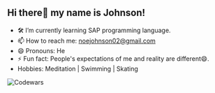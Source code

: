 ## Hi there👋 my name is Johnson!

- :hammer_and_wrench: I’m currently learning SAP programming language.
- 📫 How to reach me: noejohnson02@gmail.com
- 😄 Pronouns: He
- ⚡ Fun fact: People's expectations of me and reality are different😄.
- Hobbies: Meditation | Swimming | Skating



![Codewars](https://www.codewars.com/users/Johnson%20Noe/badges/large)

